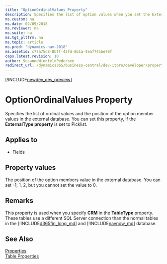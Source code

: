 ```yaml
---
title: "OptionOrdinalValues Property"
description: Specifies the list of option values when you set the ExternalType property for synchronizing the database with external tables.
ms.custom: na
ms.date: 02/09/2018
ms.reviewer: na
ms.suite: na
ms.tgt_pltfrm: na
ms.topic: article
ms.prod: "dynamics-nav-2018"
ms.assetid: c77a75d8-8bff-42fd-8b1a-4eaf745be70f
caps.latest.revision: 10
author: SusanneWindfeldPedersen
redirect_url: /dynamics365/business-central/dev-itpro/developer/properties/devenv-properties
---
```


[!INCLUDE[newdev_dev_preview](../includes/newdev_dev_preview.md)]

# OptionOrdinalValues Property
Specifies the list of ordinal values and the position of the option member values in the external database. You can set this property, if the **ExternalType property** is set to Picklist. 

## Applies to  

-   Fields 

## Property values
The position of the option members value in the external database. You can set -1, 1, 2, but you cannot set the value to 0. 

## Remarks  
This property is used when you specify **CRM** in the **TableType** property. These tables use a different SQL Server connection than the normal tables in the [!INCLUDE[d365fin_long_md](../includes/d365fin_long_md.md)] and [!INCLUDE[navnow_md](../includes/navnow_md.md)] database.  

## See Also  
[Properties](devenv-properties.md)  
[Table Properties](devenv-table-properties.md)  

